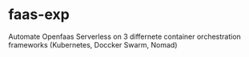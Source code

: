 # faas-exp
Automate Openfaas Serverless on 3 differnete container orchestration frameworks (Kubernetes, Doccker Swarm, Nomad)  
